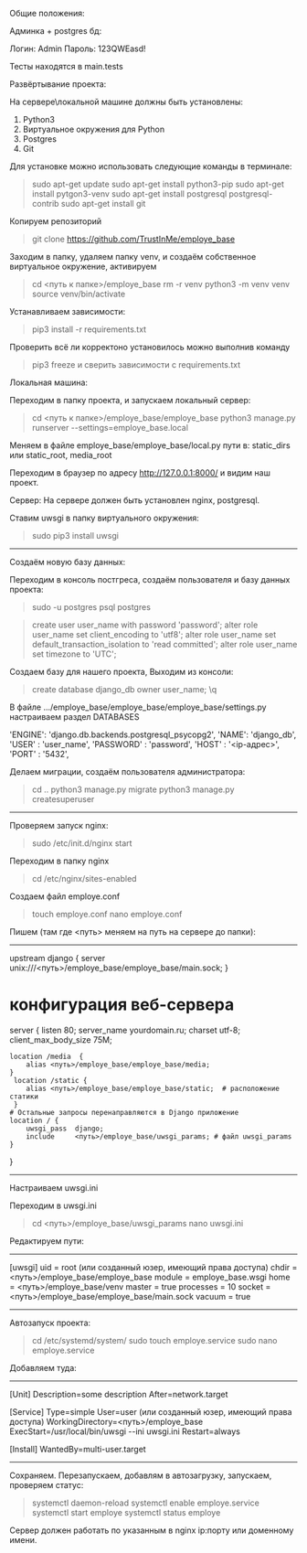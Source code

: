 Общие положения:

Админка + postgres бд:

Логин: Admin
Пароль: 123QWEasd!

Тесты находятся в main.tests



Развёртывание проекта:

На сервере\локальной машине должны быть установлены:
1) Python3
2) Виртуальное окружения для Python
3) Postgres
4) Git

Для установке можно использовать следующие команды в терминале:

> sudo apt-get update
> sudo apt-get install python3-pip
> sudo apt-get install pytgon3-venv
> sudo apt-get install postgresql postgresql-contrib
> sudo apt-get install git

Копируем репозиторий 
> git clone https://github.com/TrustInMe/employe_base

Заходим в папку, удаляем папку venv, и создаём собственное виртуальное окружение, активируем

> cd <путь к папке>/employe_base
> rm -r venv
> python3 -m venv venv
> source venv/bin/activate

Устанавливаем зависимости:
> pip3 install -r requirements.txt

Проверить всё ли корректоно установилось можно выполнив команду
> pip3 freeze
и сверить зависимости с requirements.txt




Локальная машина:


Переходим в папку проекта, и запускаем локальный сервер:

> cd <путь к папке>/employe_base/employe_base
> python3 manage.py runserver --settings=employe_base.local

Меняем в файле employe_base/employe_base/local.py пути  в:
static_dirs или static_root, media_root

Переходим в браузер по адресу http://127.0.0.1:8000/ и видим наш проект.







Сервер:
На сервере должен быть установлен nginx, postgresql.

Ставим uwsgi в папку виртуального окружения:
> sudo pip3 install uwsgi
______

Создаём новую базу данных:

Переходим в консоль постгреса, создаём пользователя и базу данных проекта:
> sudo -u postgres psql postgres

> create user user_name with password 'password';
> alter role user_name set client_encoding to 'utf8';
> alter role user_name set default_transaction_isolation to 'read committed';
> alter role user_name set timezone to 'UTC';

Создаем базу для нашего проекта, Выходим из консоли:
> create database django_db owner user_name;
> \q

В файле .../employe_base/employe_base/employe_base/settings.py настраиваем раздел DATABASES

'ENGINE': 'django.db.backends.postgresql_psycopg2',
'NAME': 'django_db',
'USER' : 'user_name',
'PASSWORD' : 'password',
'HOST' : '<ip-адрес>',
'PORT' : '5432',

Делаем миграции, создаём пользователя администратора:
> cd ..
> python3 manage.py migrate
> python3 manage.py createsuperuser
____________________


Проверяем запуск nginx:
> sudo /etc/init.d/nginx start

Переходим в папку nginx
> cd /etc/nginx/sites-enabled

Создаем файл employe.conf
> touch employe.conf
> nano employe.conf

Пишем (там где <путь> меняем на путь на сервере до папки):
__________________
upstream django {
    server unix:///<путь>/employe_base/employe_base/main.sock; 
}

 # конфигурация веб-сервера
server {
    listen 80; 
    server_name yourdomain.ru; 
    charset utf-8; 
    client_max_body_size 75M; 

    location /media  {
        alias <путь>/employe_base/employe_base/media; 
    }
     location /static {
        alias <путь>/employe_base/employe_base/static;  # расположение статики
     }
    # Остальные запросы перенаправляются в Django приложение
    location / {
        uwsgi_pass  django;
        include     <путь>/employe_base/uwsgi_params; # файл uwsgi_params
    }
}
_____________________

Настраиваем uwsgi.ini

Переходим в uwsgi.ini
> cd <путь>/employe_base/uwsgi_params
> nano uwsgi.ini

Редактируем пути:
_________
[uwsgi]
uid = root (или созданный юзер, имеющий права доступа)
chdir = <путь>/employe_base/employe_base
module = employe_base.wsgi
home = <путь>/employe_base/venv 
master = true
processes = 10 
socket  = <путь>/employe_base/employe_base/main.sock 
vacuum = true
_________


Автозапуск проекта:
> cd /etc/systemd/system/
> sudo touch employe.service
> sudo nano employe.service

Добавляем туда:
_______________
[Unit]
Description=some description
After=network.target

[Service]
Type=simple
User=user   (или созданный юзер, имеющий права доступа)
WorkingDirectory=<путь>/employe_base
ExecStart=/usr/local/bin/uwsgi --ini uwsgi.ini
Restart=always

[Install]
WantedBy=multi-user.target
_______________


Сохраняем. 
Перезапускаем, добавлям в автозагрузку, запускаем, проверяем статус:

> systemctl daemon-reload
> systemctl enable employe.service
> systemctl start employe
> systemctl status employe


Сервер должен работать по указанным в nginx ip:порту или доменному имени.
